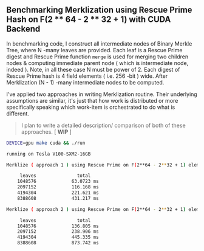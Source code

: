 ## Benchmarking Merklization using Rescue Prime Hash on F(2 ** 64 - 2 ** 32 + 1) with CUDA Backend

In benchmarking code, I construct all intermediate nodes of Binary Merkle Tree, where N -many leaves are provided. Each leaf is a Rescue Prime digest and Rescue Prime function `merge` is used for merging two children nodes & computing immediate parent node ( which is intermediate node, indeed ). Note, in all these case N must be power of 2. Each digest of Rescue Prime hash is 4 field elements ( i.e. 256 -bit ) wide. After Merklization (N - 1) -many intermediate nodes to be computed. 

I've applied two approaches in writing Merklization routine. Their underlying assumptions are similar, it's just that how work is distributed or more specifically speaking which work-item is orchestrated to do what  is different. 

> I plan to write a detailed description/ comparison of both of these approaches. [ **WIP** ]

```bash
DEVICE=gpu make cuda && ./run
```

```bash
running on Tesla V100-SXM2-16GB

Merklize ( approach 1 ) using Rescue Prime on F(2**64 - 2**32 + 1) elements 👇

     leaves		          total
    1048576		        63.0723 ms
    2097152		        116.168 ms
    4194304		        221.621 ms
    8388608		        431.217 ms

Merklize ( approach 2 ) using Rescue Prime on F(2**64 - 2**32 + 1) elements 👇

     leaves		          total
    1048576		        136.805 ms
    2097152		        238.906 ms
    4194304		        445.335 ms
    8388608		        873.742 ms
```
